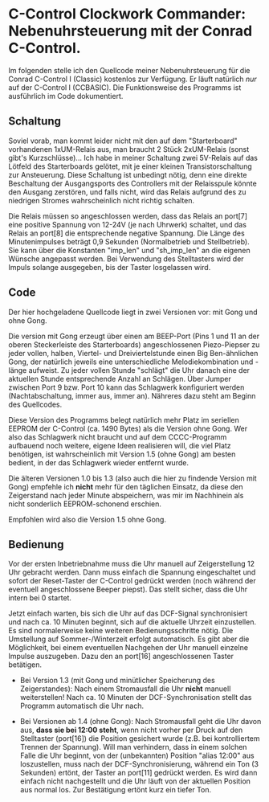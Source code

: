 # C-Control Clockwork Commander: Nebenuhrsteuerung mit der Conrad C-Control.

Im folgenden stelle ich den Quellcode meiner Nebenuhrsteuerung für die Conrad C-Control I (Classic) kostenlos zur Verfügung. Er läuft natürlich *nur* auf der C-Control I (CCBASIC). Die Funktionsweise des Programms ist ausführlich im Code dokumentiert. 

## Schaltung

Soviel vorab, man kommt leider nicht mit den auf dem "Starterboard" vorhandenen 1xUM-Relais aus, man braucht 2 Stück 2xUM-Relais (sonst gibt's Kurzschlüsse)... Ich habe in meiner Schaltung zwei 5V-Relais auf das Lötfeld des Starterboards gelötet, mit je einer kleinen Transistorschaltung zur Ansteuerung. Diese Schaltung ist unbedingt nötig, denn eine direkte Beschaltung der Ausgangsports des Controllers mit der Relaisspule könnte den Ausgang zerstören, und falls nicht, wird das Relais aufgrund des zu niedrigen Stromes wahrscheinlich nicht richtig schalten.

Die Relais müssen so angeschlossen werden, dass das Relais an port[7] eine positive Spannung von 12-24V (je nach Uhrwerk) schaltet, und das Relais an port[8] die entsprechende negative Spannung. Die Länge des Minutenimpulses beträgt 0,9 Sekunden (Normalbetrieb und Stellbetrieb). Sie kann über die Konstanten "imp_len" und "sh_imp_len" an die eigenen Wünsche angepasst werden. Bei Verwendung des Stelltasters wird der Impuls solange ausgegeben, bis der Taster losgelassen wird.

## Code

Der hier hochgeladene Quellcode liegt in zwei Versionen vor: mit Gong und ohne Gong.

Die version mit Gong erzeugt über einen am BEEP-Port (Pins 1 und 11 an der oberen Steckerleiste des Starterboards) angeschlossenen Piezo-Piepser zu jeder vollen, halben, Viertel- und Dreiviertelstunde einen Big Ben-ähnlichen Gong, der natürlich jeweils eine unterschiedliche Melodiekombination und -länge aufweist. Zu jeder vollen Stunde "schlägt" die Uhr danach eine der aktuellen Stunde entsprechende Anzahl an Schlägen. Über Jumper zwischen Port 9 bzw. Port 10 kann das Schlagwerk konfiguriert werden (Nachtabschaltung, immer aus, immer an). Nähreres dazu steht am Beginn des Quellcodes.

Diese Version des Programms belegt natürlich mehr Platz im seriellen EEPROM der C-Control (ca. 1490 Bytes) als die Version ohne Gong. Wer also das Schlagwerk nicht braucht und auf dem CCCC-Programm aufbauend noch weitere, eigene Ideen realisieren will, die viel Platz benötigen, ist wahrscheinlich mit Version 1.5 (ohne Gong) am besten bedient, in der das Schlagwerk wieder entfernt wurde.

Die älteren Versionen 1.0 bis 1.3 (also auch die hier zu findende Version mit Gong) empfehle ich **nicht** mehr für den täglichen Einsatz, da diese den Zeigerstand nach jeder Minute abspeichern, was mir im Nachhinein als nicht sonderlich EEPROM-schonend erschien.

Empfohlen wird also die Version 1.5 ohne Gong.

## Bedienung

Vor der ersten Inbetriebnahme muss die Uhr manuell auf Zeigerstellung 12 Uhr gebracht werden. Dann muss einfach die Spannung eingeschaltet und sofort der Reset-Taster der C-Control gedrückt werden (noch während der eventuell angeschlossene Beeper piepst). Das stellt sicher, dass die Uhr intern bei 0 startet.

Jetzt einfach warten, bis sich die Uhr auf das DCF-Signal synchronisiert und nach ca. 10 Minuten beginnt, sich auf die aktuelle Uhrzeit einzustellen. Es sind normalerweise keine weiteren Bedienungsschritte nötig. Die Umstellung auf Sommer-/Winterzeit erfolgt automatisch. Es gibt aber die Möglichkeit, bei einem eventuellen Nachgehen der Uhr manuell einzelne Impulse auszugeben. Dazu den an port[16] angeschlossenen Taster betätigen.

- Bei Version 1.3 (mit Gong und minütlicher Speicherung des Zeigerstandes): Nach einem Stromausfall die Uhr **nicht** manuell weiterstellen! Nach ca. 10 Minuten der DCF-Synchronisation stellt das Programm automatisch die Uhr nach.

- Bei Versionen ab 1.4 (ohne Gong): Nach Stromausfall geht die Uhr davon aus, **dass sie bei 12:00 steht**, wenn nicht vorher per Druck auf den Stelltaster (port[16]) die Position gesichert wurde (z.B. bei kontrolliertem Trennen der Spannung). Will man verhindern, dass in einem solchen Falle die Uhr beginnt, von der (unbekannten) Position "alias 12:00" aus loszustellen, muss nach der DCF-Synchronisierung, während ein Ton (3 Sekunden) ertönt, der Taster an port[11] gedrückt werden. Es wird dann einfach nicht nachgestellt und die Uhr läuft von der aktuellen Position aus normal los. Zur Bestätigung ertönt kurz ein tiefer Ton.
